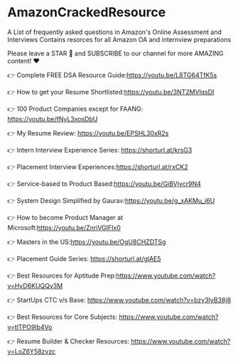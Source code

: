 # AmazonCrackedResource
A List of frequently asked questions in Amazon's Online Assessment and Interviews
Contains resorces for all Amazon OA and internview preparations

Please leave a STAR 🌟 and SUBSCRIBE to our channel for more AMAZING content! ❤️

👉 Complete FREE DSA Resource Guide:https://youtu.be/L8TG64TfK5s

👉 How to get your Resume Shortlisted:https://youtu.be/3NT2MVlqsDI

👉 100 Product Companies except for FAANG: https://youtu.be/fNyL3xosDbU

👉 My Resume Review: https://youtu.be/EPSHL30xR2s

👉 Intern Interview Experience Series: https://shorturl.at/krsG3

👉 Placement Interview Experiences:https://shorturl.at/rxCK2

👉 Service-based to Product Based:https://youtu.be/GiBVjvcr9N4

👉 System Design Simplified by Gaurav:https://youtu.be/g_xAKMu_i6U

👉 How to become Product Manager at Microsoft:https://youtu.be/ZnriVGIFIx0

👉 Masters in the US:https://youtu.be/OgU8CHZDTSg

👉 Placement Guide Series: https://shorturl.at/glAE5

👉 Best Resources for Aptitude Prep:https://www.youtube.com/watch?v=HyD6KUQQy3M

👉 StartUps CTC v/s Base: https://www.youtube.com/watch?v=bzy3IyB38j8

👉 Best Resources for Core Subjects: https://www.youtube.com/watch?v=tlTPO9Ib4Vo

👉 Resume Builder & Checker Resources: https://www.youtube.com/watch?v=LoZ6Y58zvzc
